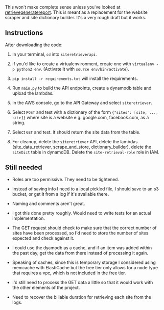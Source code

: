 This won't make complete sense unless you've looked at [retrievegeneratereport](https://github.com/bdauer/retrievegeneratereport). This is meant as a replacement for the website scraper and site dictionary builder. It's a very rough draft but it works.

## Instructions

After downloading the code:

1.  In your terminal, `cd` into `siteretrieverapi`.

2.  If you'd like to create a virtualenvironment, create one with `virtualenv -p python2 env`. (Activate it with `source env/bin/activate`).

3.  `pip install -r requirements.txt` will install the requirements.

4. Run `main.py` to build the API endpoints, create a dynamodb table and upload the lambdas.

5. In the AWS console, go to the API Gateway and select `siteretriever`.

6. Select `POST` and test with a dictionary of the form `{"sites": [site, ..., site]}` where site is a website e.g. google.com, facebook.com, as a string.

7. Select `GET` and test. It should return the site data from the table.

8. For cleanup, delete the `siteretriever` API, delete the lambdas (site_data_retriever, scrape_and_store, dictionary_builder), delete the `siteDict` table in dynamoDB. Delete the `site-retrieval-role` role in IAM.

## Still needed

- Roles are too permissive. They need to be tightened.

- Instead of saving info I need to a local pickled file, I should save to an s3 bucket, or get it from a log if it's available there.

- Naming and comments aren't great.

- I got this done pretty roughly. Would need to write tests for an actual implementation.

- The GET request should check to make sure that the correct number of sites have been processed, so I'd need to store the number of sites expected and check against it.

- I could use the dyamodb as a cache, and if an item was added within the past day, get the data from there instead of processing it again.

- Speaking of caches, since this is temporary storage I considered using memcache with ElastiCache but the free tier only allows for a node type that requires a vpc, which is not included in the free tier.

- I'd still need to process the GET data a little so that it would work with the other elements of the project.

- Need to recover the billable duration for retrieving each site from the logs.
